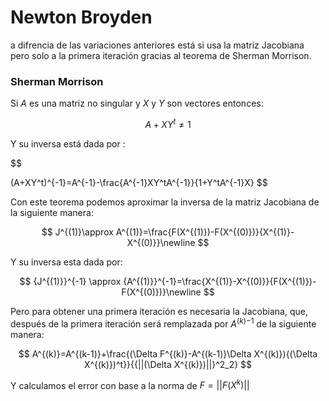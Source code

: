 # Newton Broyden

a difrencia de las variaciones anteriores está si usa la matriz Jacobiana pero solo a la primera iteración gracias al teorema de Sherman Morrison.

### Sherman Morrison

Si $A$ es una matriz no singular y $X$ y $Y$ son vectores entonces:

$$
A+XY^t\neq1
$$

Y su inversa está dada por :

$$

(A+XY^t)^{-1}=A^{-1}-\frac{A^{-1}XY^tA^{-1}}{1+Y^tA^{-1}X}
$$

Con este teorema podemos aproximar la inversa de la matriz Jacobiana de la siguiente manera:

$$
J^{(1)}\approx A^{(1)}=\frac{F(X^{(1)})-F(X^{(0)})}{X^{(1)}-X^{(0)}}\newline
$$

Y su inversa esta dada por:

$$
{J^{(1)}}^{-1} \approx {A^{(1)}}^{-1}=\frac{X^{(1)}-X^{(0)}}{F(X^{(1)})-F(X^{(0)})}\newline
$$

Pero para obtener una primera iteración es necesaria la Jacobiana, que, después de la primera iteración será remplazada por ${A^{(k)}}^{-1}$ de la siguiente manera:

$$
A^{(k)}=A^{(k-1)}+\frac{(\Delta F^{(k)}-A^{(k-1)}\Delta X^{(k)}){(\Delta X^{(k)})^t}}{{||(\Delta X^{(k)})||}^2_2}
$$

Y calculamos el error con base a la norma de $F = ||F(X^k)||$
